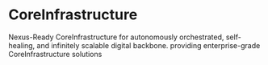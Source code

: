 # CoreInfrastructure
Nexus-Ready CoreInfrastructure for autonomously orchestrated, self-healing, and infinitely scalable digital backbone. providing enterprise-grade CoreInfrastructure solutions
